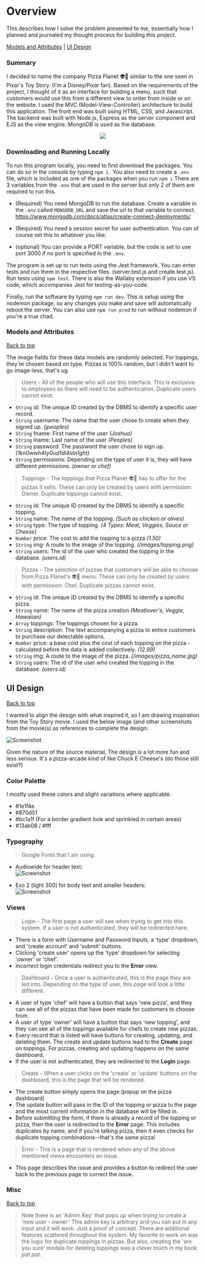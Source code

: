 # Overview
This describes how I solve the problem presented to me, essentially how I planned and journaled my thought process for building this project.  

[Models and Attributes](#models-and-attributes) | [UI Design](#ui-design) 
### Summary
I decided to name the company Pizza Planet :alien::pizza: similar to the one seen in Pixar's Toy Story. (I'm a Disney/Pixar fan). Based on the requirements of the project, I thought of it as an interface for building a menu, such that customers would use this from a different view to order from inside or on the website. I used the MVC (Model-View-Controller) architecture to build this application. The front end was built using HTML, CSS, and Javascript. The backend was built with Node.js, Express as the server component and EJS as the view engine. MongoDB is used as the database. 

<p align="center">
<img src="./Images/Pizza_Planet.webp">
</p>

### Downloading and Running Locally

To run this program locally, you need to first download the packages. You can do so in the console by typing `npm i.` You also need to create a `.env` file, which is included as one of the packages when you run `npm i` There are 3 variables from the `.env` that are used in the server but only 2 of them are required to run this. 

- (Required) You need MongoDB to run the database. Create a variable in the `.env` called `MONGODB_URL` and save the url to that variable to connect.
https://www.mongodb.com/docs/atlas/create-connect-deployments/

- (Required) You need a session secret for user authentication. You can of course set this to whatever you like. 
- (optional) You can provide a PORT variable, but the code is set to use port 3000 if no port is specified in the `.env`.

The program is set up to run tests using the Jest framework. You can enter tests and run them in the respective files. (server.test.js and create.test.js). Run tests using `npm test`. There is also the Wallaby extension if you use VS code, which accompanies Jest for testing-as-you-code.

Finally, run the software by typing `npm run dev`. This is setup using the nodemon package, so any changes you make and save will automatically reboot the server. You can also use `npm run prod` to run without nodemon if you're a true chad. 

### Models and Attributes 
[Back to top](#overview) 

The image fields for these data models are randomly selected. For toppings, they're chosen based on type. Pizzas is 100% random, but I didn't want to go image-less, that's ug. 

> Users - All of the people who will use this interface. This is exclusive to employees so there will need to be authentication. Duplicate users cannot exist. 
- `String` id: The unique ID created by the DBMS to identify a specific user record. 
- `String` username: The name that the user chose to create when they signed up. *(jpeoples)* 
- `String` fname: First name of the user *(Joshua)*
- `String` lname: Last name of the user *(Peoples)*
- `String` password: The password the user chose to sign up. *(1kn0wwh4ty0ud1dl4stn1ght)* 
- `String` permissions: Depending on the type of user it is, they will have different permissions. *(owner or chef)* 

> Toppings - The toppings that Pizza Planet :alien::pizza: has to offer for the pizzas it sells. These can only be created by users with permission: Owner. Duplicate toppings cannot exist. 
- `String` id: The unique ID created by the DBMS to identify a specific topping.
- `String` name: The name of the topping. *(Such as chicken or olives)* 
- `String` type: The type of topping. *(4 Types: Meat, Veggies, Sauce or Cheese)* 
- `Number` price: The cost to add the topping to a pizza *(1.50)* 
- `String` img: A route to the image of the topping. *(/images/topping.png)*  
- `String` users: The id of the user who created the topping in the database. *(users.id)*

> Pizzas - The selection of pizzas that customers will be able to choose from Pizza Planet's :alien::pizza: menu. These can only be created by users with permission: Chef. Duplicate pizzas cannot exist. 
- `String` id: The unique ID created by the DBMS to identify a specific pizza. 
- `String` name: The name of the pizza creation *(Meatlover's, Veggie, Hawaiian)* 
- `Array`  toppings: The toppings chosen for a pizza.
- `String` description: The text accompanying a pizza to entice customers to purchase our delectable options.
- `Number` price: a base cost plus the cost of each topping on the pizza - calculated before the data is added collectively. *(12.99)* 
- `String` img: A route to the image of the pizza. *(/images/pizza_name.jpg)*
- `String` users: The id of the user who created the topping in the database. *(users.id)*

## UI Design
[Back to top](#overview)  

I wanted to align the design with what inspired it, so I am drawing inspiration from the Toy Story movie. I used the below image (and other screenshots from the movie(s) as references to complete the design:

![Screenshot](./Images/Pizza_Planet_inside.webp) 

Given the nature of the source material, The design is a lot more fun and less serious. It's a pizza-arcade kind of like Chuck E Cheese's (do those still exist?)

### Color Palette 
I mostly used these colors and slight variations where applicable. 
- #1e1f4e 
- #870d51
- #bc1a1f (For a border gradient look and sprinkled in certain areas)
- #13ab08 / #fff


### Typography 
> Google Fonts that I am using:
- Audiowide for header text:  
![Screenshot](./Images/AudiowideFont.png) 

- Exo 2 (light 300) for body text and smaller headers:  
![Screenshot](./Images/Exo2Font.png) 

### Views  
> Login - The first page a user will see when trying to get into this system. If a user is not authenticated, they will be redirected here.
- There is a form with Username and Password Inputs, a 'type' dropdown, and 'create account' and 'submit' buttons.
- Clicking 'create user' opens up the 'type' dropdown for selecting 'owner' or 'chef'.
- Incorrect login credentials redirect you to the **Error** view. 

> Dashboard - Once a user is authenticated, this is the page they are led into. Depending on the type of user, this page will look a little different. 
- A user of type 'chef' will have a button that says 'new pizza', and they can see all of the pizzas that have been made for customers to choose from. 
- A user of type 'owner' will have a button that says 'new topping', and they can see all of the toppings available for chefs to create new pizzas. 
- Every record that is listed will have buttons for creating, updating, and deleting them. The create and update buttons lead to the **Create** page on toppings. For pizzas, creating and updating happens on the same dashboard.  
- If the user is not authenticated, they are redirected to the **Login** page.

> Create - When a user clicks on the 'create' or 'update' buttons on the dashboard, this is the page that will be rendered. 
- The create button simply opens the page (popup on the pizza dashboard)
- The update button will pass in the ID of the topping or pizza to the page and the most current information in the database will be filled in. 
- Before submitting the form, if there is already a record of the topping or pizza, then the user is redirected to the **Error** page. This includes duplicates by name, and if you're talking pizza, then it even checks for duplicate topping combinations--that's the same pizza! 

> Error - This is a page that is rendered when any of the above mentioned views encounters an issue. 
- This page describes the issue and provides a button to redirect the user back to the previous page to correct the issue. 

### Misc
[Back to top](#overview) 
> Note there is an 'Admin Key' that pops up when trying to create a 'new user - owner.' This admin key is arbitrary and you can put in any input and it will work. Just a proof of concept. 
> There are additional features scattered throughout the system. My favorite to work on was the logic for duplicate toppings in pizzas. But also, creating the 'are you sure' modals for deleting toppings was a clever touch in my book *pat pat*.  
